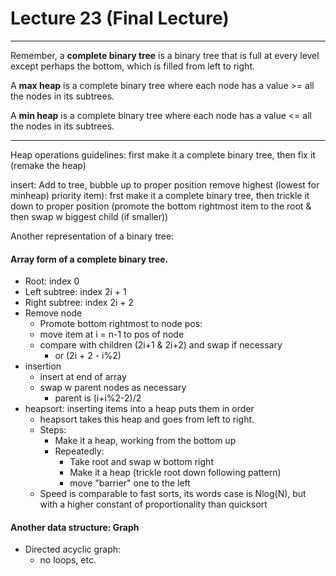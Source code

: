 <h1>Lecture 23 (Final Lecture)</h1>

---

Remember, a __complete binary tree__ is a binary tree that is full at every level except perhaps the bottom, which is filled from left to right.

A __max heap__ is a complete binary tree where each node has a value >= all the nodes in its subtrees.

A __min heap__ is a complete binary tree where each node has a value <= all the nodes in its subtrees.

---

Heap operations guidelines: first make it a complete binary tree, then fix it (remake the heap)

insert: Add to tree, bubble up to proper position
remove highest (lowest for minheap) priority item): frst make it a complete binary tree, then trickle it down to proper position (promote the bottom rightmost item to the root & then swap w biggest child (if smaller))

Another representation of a binary tree:

<h4>Array form of a complete binary tree.</h4>

  * Root: index 0
  * Left subtree: index 2i + 1
  * Right subtree: index 2i + 2
  * Remove node
      - Promote bottom rightmost to node pos:
      - move item at i = n-1 to pos of node
      - compare with children (2i+1 & 2i+2) and swap if necessary
          + or (2i + 2 - i%2) 
  * insertion
      - insert at end of array
      - swap w parent nodes as necessary
          + parent is (i+i%2-2)/2
  * heapsort: inserting items into a heap puts them in order
      - heapsort takes this heap and goes from left to right.
      - Steps:
          + Make it a heap, working from the bottom up
          + Repeatedly:
              * Take root and swap w bottom right
              * Make it a heap (trickle root down following pattern)
              * move "barrier" one to the left 
      - Speed is comparable to fast sorts, its words case is Nlog(N), but with a higher constant of proportionality than quicksort

<h4>Another data structure: Graph</h4>

  * Directed acyclic graph:
      - no loops, etc.